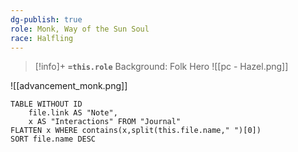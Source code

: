 ```yaml
---
dg-publish: true
role: Monk, Way of the Sun Soul
race: Halfling
---
```


> [!info]+
> **`=this.role`**
> Background: Folk Hero
>![[pc - Hazel.png]]

![[advancement_monk.png]]

```dataview
TABLE WITHOUT ID
	file.link AS "Note", 
	x AS "Interactions" FROM "Journal"
FLATTEN x WHERE contains(x,split(this.file.name," ")[0]) 
SORT file.name DESC
```



